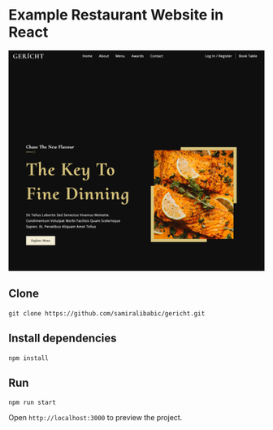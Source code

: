 # Example Restaurant Website in React

![screenshot](screenshot.png)

## Clone

```shell
git clone https://github.com/samiralibabic/gericht.git
```

## Install dependencies

```shell
npm install
```

## Run

```shell
npm run start
```

Open `http://localhost:3000` to preview the project.
